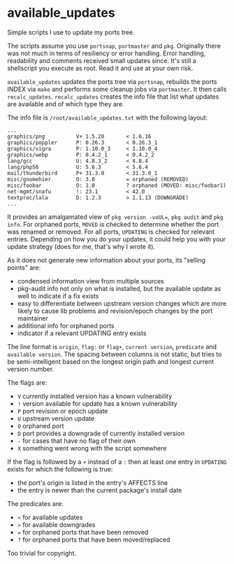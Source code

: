 available_updates
=================

Simple scripts I use to update my ports tree.

The scripts assume you use `portsnap`, `portmaster` and `pkg`.
Originally there was not much in terms of resiliency or error handling.
Error handling, readability and comments received small updates since.
It's still a shellscript you execute as root. Read it and use at your
own risk.

`available_updates` updates the ports tree via `portsnap`, rebuilds
the ports INDEX via `make` and performs some cleanup jobs via
`portmaster`. It then calls `recalc_updates`.
`recalc_updates` creates the info file that list what updates are
available and of which type they are.

The info file is `/root/available_updates.txt` with the
following layout:

```
...
graphics/png          V+ 1.5.20       < 1.6.16
graphics/poppler      P: 0.26.3       < 0.26.3_1
graphics/vigra        P: 1.10.0_3     < 1.10.0_4
graphics/webp         P: 0.4.2_1      < 0.4.2_2
lang/gcc              U: 4.8.3_2      < 4.8.4
lang/php56            U: 5.6.3        < 5.6.4
mail/thunderbird      P+ 31.3.0       < 31.3.0_1
misc/gnomehier        O: 3.0          = orphaned (REMOVED)
misc/foobar           O: 1.0          ? orphaned (MOVED: misc/foobar1)
net-mgmt/snafu        !: 23.1         < 42.0
textproc/lala         D: 1.2.3        > 1.1.13 (DOWNGRADE)
...
```

It provides an amalgamated view of `pkg version -voUL=`, `pkg audit`
and `pkg info`. For orphaned ports, `MOVED` is checked to determine
whether the port was renamed or removed. For all ports, `UPDATING`
is checked for relevant entries.
Depending on how you do your updates, it could help you with your
update strategy (does for me, that's why I wrote it).

As it does not generate new information about your ports, its
"selling points" are:
* condensed information view from multiple sources
* pkg-audit info not only on what is installed, but the available
  update as well to indicate if a fix exists
* easy to differentiate between upstream version changes which are
  more likely to cause lib problems and revision/epoch changes by
  the port maintainer
* additional info for orphaned ports
* indicator if a relevant UPDATING entry exists

The line format is `origin`, `flag:` or `flag+`, `current version`,
`predicate` and `available version`. The spacing between columns is not
static, but tries to be semi-intelligent based on the longest origin path
and longest current version number.

The flags are:
* `V` currently installed version has a known vulnerability
* `!` version available for update has a known vulnerability
* `P` port revision or epoch update
* `U` upstream version update
* `O` orphaned port
* `D` port provides a downgrade of currently installed version
* `-` for cases that have no flag of their own
* `X` something went wrong with the script somewhere

If the flag is followed by a `+` instead of a `:` then at least one
entry in `UPDATING` exists for which the following is true:
* the port's origin is listed in the entry's AFFECTS line
* the entry is newer than the current package's install date

The predicates are:
* `<` for available updates
* `>` for available downgrades
* `=` for orphaned ports that have been removed
* `?` for orphaned ports that have been moved/replaced

Too trivial for copyright.
